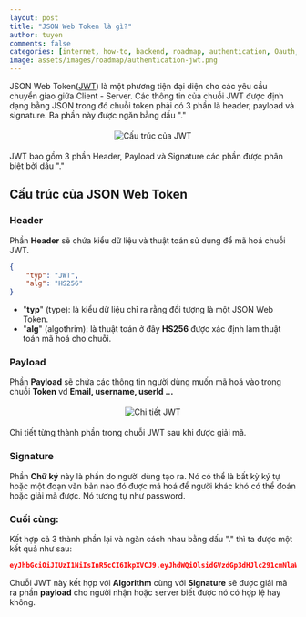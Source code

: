 ```yaml
---
layout: post
title: "JSON Web Token là gì?"
author: tuyen
comments: false
categories: [internet, how-to, backend, roadmap, authentication, Oauth, Oauth2.0]
image: assets/images/roadmap/authentication-jwt.png
---
```

JSON Web Token([JWT](https://tools.ietf.org/html/rfc7519)) là một phương tiện đại diện cho các yêu cầu chuyển giao giữa Client - Server. Các thông tin của chuỗi JWT được định  dạng bằng JSON trong đó chuỗi token phải có 3 phần là header, payload và signature. Ba phần này được ngăn bằng dấu "."

<p style="display: flex;"><img style="margin: 5px auto;" src="{{ site.baseurl }}/assets/images/roadmap/jwt.png" alt="Cấu trúc của JWT" /></p>

JWT bao gồm 3 phần Header, Payload và Signature các phần được phân biệt bởi dấu "."

## Cấu trúc của JSON Web Token

### Header

Phần **Header** sẽ chứa kiểu dữ liệu và thuật toán sử dụng để mã hoá chuỗi JWT.

```json
{
    "typ": "JWT",
    "alg": "HS256"
}
```

- "**typ**" (type): là kiểu dữ liệu chỉ ra rằng đối tượng là một JSON Web Token.
- "**alg**" (algothrim): là thuật toán ở đây **HS256** được xác định làm thuật toán mã hoá cho chuỗi.

### Payload

Phần **Payload** sẽ chứa các thông tin người dùng muốn mã hoá vào trong chuỗi **Token** vd **Email, username, userId ...** 

<p style="display: flex;"><img style="margin: 5px auto;" src="{{ site.baseurl }}/assets/images/roadmap/detail-jwt.png" alt="Chi tiết JWT" /></p>

Chi tiết từng thành phần trong chuỗi JWT sau khi được giải mã.

### Signature

Phần **Chữ ký** này là phần do người dùng tạo ra. Nó có thể là bất kỳ ký tự hoặc một đoạn văn bản nào đó được mã hoá để người khác khó có thể đoán hoặc giải mã được. Nó tương tự như password.

### Cuối cùng:

Kết hợp cả 3 thành phần lại và ngăn cách nhau bằng dấu "." thì ta được một kết quả như sau:

```json
eyJhbGciOiJIUzI1NiIsInR5cCI6IkpXVCJ9.eyJhdWQiOlsidGVzdGp3dHJlc291cmNlaWQiXSwidXNlcl9uYW1lIjoiYWRtaW4iLCJzY29wZSI6WyJyZWFkIiwid3JpdGUiXSwiZXhwIjoxNTEzNzE.9nRhBWiRoryc8fV5xRpTmw9iyJ6EM7WTGTjvCM1e36Q
```

Chuỗi JWT này kết hợp với **Algorithm** cùng với **Signature** sẽ được giải mã ra phần **payload** cho người nhận hoặc server biết được nó có hợp lệ hay không.